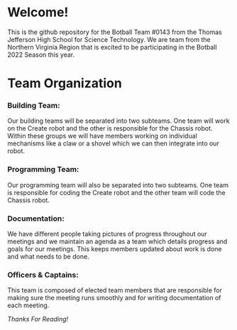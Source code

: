# Welcome!
This is the github repository for the Botball Team #0143 from the Thomas Jefferson High School for Science Technology. We are team from the Northern Virginia Region that is excited to be participating in the Botball 2022 Season this year.

# Team Organization

### Building Team:

Our building teams will be separated into two subteams. One team will work on the Create robot and the other is responsible for the Chassis robot. Within these groups we will have members working on individual mechanisms like a claw or a shovel which we can then integrate into our robot.

### Programming Team:

Our programming team will also be separated into two subteams. One team is responsible for coding the Create robot and the other team will code the Chassis robot.

### Documentation:

We have different people taking pictures of progress throughout our meetings and we maintain an agenda as a team which details progress and goals for our meetings. This keeps members updated about work is done and what needs to be done. 

### Officers & Captains:

This team is composed of elected team members that are responsible for making sure the meeting runs smoothly and for writing documentation of each meeting.

_Thanks For Reading!_
